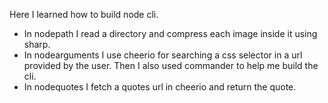 Here I learned how to build node cli.

- In nodepath I read a directory and compress each image inside it using sharp.
- In nodearguments I use cheerio for searching a css selector in a url provided by the user. Then I also used commander to help me build the cli.
- In nodequotes I fetch a quotes url in cheerio and return the quote.
